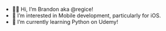 - 👋🏻 Hi, I’m Brandon aka @regice!
- 👀 I’m interested in Mobile development, particularly for iOS.
- 🌱 I’m currently learning Python on Udemy!

<!---
regice/regice is a ✨ special ✨ repository because its `README.md` (this file) appears on your GitHub profile.
You can click the Preview link to take a look at your changes.
--->
